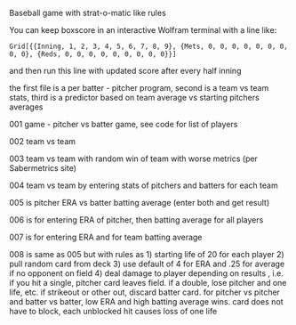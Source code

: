 Baseball game with strat-o-matic like rules


You can keep boxscore in an interactive Wolfram terminal with a line like:

`Grid[{{Inning, 1, 2, 3, 4, 5, 6, 7, 8, 9}, {Mets, 0, 0, 0, 0, 0, 0, 0, 0, 0}, {Reds, 0, 0, 0, 0, 0, 0, 0, 0, 0}}] `

and then run this line with updated score after every half inning

the first file is a per batter - pitcher program, second is a team vs team stats, third is a predictor based on team average vs starting pitchers averages

001 game - pitcher vs batter game, see code for list of players

002 team vs team

003 team vs team with random win of team with worse metrics (per Sabermetrics site)

004 team vs team by entering stats of pitchers and batters for each team

005 is pitcher ERA vs batter batting average (enter both and get result)

006 is for entering ERA of pitcher, then batting average for all players

007 is for entering ERA and for team batting average

008 is same as 005 but with rules as 1) starting life of 20 for each player 2) pull random card from deck 3) use default of 4 for ERA and .25 for average if no opponent on field 4) deal damage to player depending on results , i.e. if you hit a single, pitcher card leaves field. if a double, lose pitcher and one life, etc.  if strikeout or other out, discard batter card. for pitcher vs pitcher and batter vs batter, low ERA and high batting average wins. card does not have to block, each unblocked hit causes loss of one life
